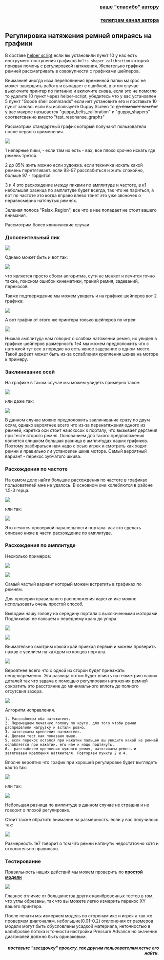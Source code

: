 <h3 align="right"><a href="https://www.tinkoff.ru/rm/yakovleva.irina203/51ZSr71845" target="_blank">ваше "спасибо" автору</a></h3>
<h3 align="right"><a href="https://t.me/tombraider2006" target="_blank">телеграм канал автора</a></h3>

<h2>Регулировка натяжения ремней опираясь на графики</h2>

В составе [helper script](https://guilouz.github.io/Creality-Helper-Script-Wiki/helper-script/helper-script-installation/) если вы установили пункт 10  у нас есть  инструмент построения графиков `belts_shaper_calibration` который призван помочь с регулировкой натяжения. Желательно графики ремней рассматривать в совокупности с графиками шейперов.

Внимание! иногда изза переполнения временной папки макрос не может завершить работу и выпадает с ошибкой, в этом случае выключите принтер по питанию и включите снова. если это не помогло то удалите 10 пункт через helper-script, убедитесь что у вас установлен 5 пункт "Gcode shell commands" если нет установите его и поставьте 10 пункт заново.  если вы используете Guppy Screen то ~~да поможет вам бог~~ у вас макрос называется "guppy_belts_calibration" и "guppy_shapers" соответсвенно вместо "test_resonanse_graphs"  

Рассмотрим стандартный график который получают пользователи после первого применения.  

![](/version_config/belts_test.jpg)

1 непарные пики,  - если там их  есть - вах, все плохо срочно искать где ремень трется. 

2 до 85% жить можно если художка.  если техничка искать какой ремень перетягивает. если 93-97 расслабиться и жить спокойно, больше 97  - гордится. 

3 и 4 это расхождение между пиками по амплитуде и частоте, в к1 небольшая разница по амплитуде будет всегда, так что не париться, а вот по частоте это когда вправо влево тянет это уже звоночек о неравномерно натянутых ремнях.

Зеленая полоса "Relax_Region", все что в нее попадает не стоит вашего внимания.

Рассмотрим более клиничиские случаи.

<h3>Дополнительный пик</h3>

![](/random/belts/images/belts_11.png)

Однако может быть и вот так:

![](/random/belts/images/belts_1.jpg)

что является просто сбоем алгоритма, сути не меняет и лечится точно также, поиском ошибок кинематики, трений ремня, задеваний, перекосов.

Также подтверждение мы можем увидеть и на графике шейперов вот 2 графика:

![](/random/belts/images/belts_corn.jpg)

А вот график от этого же принтера только шейперов по игрек:

![](/random/belts/images/belts_corn_shaper.jpg)

Низкая амплитуда нам говорит о слабом натяжении ремня, но увидев в графике шейперов размерность 1е4 мы можем предположить что с натяжкой тут все в порядке но есть явное задевание в одном месте.  Такой дефект может быть из-за ослабления  крепления шкива на моторе к примеру.

<h3>Заклинивание осей</h3>

На графике в таком случае мы можем увидеть примерно такое:

![](/random/belts/images/belts_klin.jpg)

или даже так:

![](/random/belts/images/belts_klin_2axis.jpg)

 В данном случае можно предположить заклинивание сразу по двум осям,  однако вероятнее всего что из-за перенатяжения одного из ремней, каретка оси стоит наискосок к порталу, что вызывает дергания при тесте второго ремня.  Основанием для такого предположения является слишком большая разница в амплитудах наших графиков. Поэтому разбираться нам надо с осью игрек и смотреть как ходят ремни и правильно ли установлен шкив мотора.  Самый вероятный вариант - перекос зубчатого шкива.

<h3>Расхождения по частоте</h3>

На самом деле найти большие расхождения по частоте в графиках пользователей мне не удалось.  В основном они колеблются в районе 1.5-3 герца. 

![](/random/belts/images/belts_freq.jpg)

или так: 

![](/random/belts/images/belts_freq3.jpg)

Это лечится проверкой паралельности портала. как это сделать описано ниже в части расхождение по амплитуде.

<h3>Расхождения по амплитуде</h3>

Несколько примеров:

![](/random/belts/images/belts_amplitude_2.jpg)

![](/random/belts/images/belts_amplitude1.png)

Самый частый вариант который можем встретить в графиках по ремням.

Для проверки правильного расположения каретки икс можно использовать очень простой способ.  



Выводим нашу голову на середину портала с выключенными моторами.  Подпихивая ее пальцем к переднему краю до упора.

![](/random/belts/images/n1.jpg)

![](/random/belts/images/n2.jpg)

Внимательно смотрим какой край приехал первый и можем проверить нажав с усилием на каждом из концов портала. 

![](/random/belts/images/n3.jpg)

Вероятнее всего что с одной из сторон будет приезжать неодновременно.  Эта разница потом будет влиять на геометрию наших деталей так что задача с помощью регулировки натяжения ремней сократить это расстояние до минимального вплоть до полного отсутсвия зазора. 

![](/random/belts/images/srew.jpg)

Алгоритм исправления. 

    1. Расслабляем оба натяжителя.
    2. Перемещаем печатную голову по кругу, для того чтобы ремни распределили нагрузку и встали ровно. 
    3. затягиваем крепления натяжителя. 
    4. Делаем тест как показано выше. 
    5. если перекос остался при нажатии пальцем вы увидите какой из ремней ослабляется при нажатии. его нам и надо подтянуть.
    6.  расслабляем крепления нужного ремня, натягиваем ремень и затягиваем крепления натяжителя. Повторяем пункты 2 и 4.

Вполне вероятно что график при хорошей регулировке будет выглядеть как то так:

![](/random/belts/images/belts_good.png)

или так:

![](/random/belts/images/belts_good2.png)

Небольшая разница по амплитуде в данном случае не страшна и не говорит о плохой регулировке.

Стоит также обратить внимание на размерность. если у вас получилось так: 

![](/random/belts/images/belts_ron.jpg)

Размерность 1е7 говорит о том что ремни натянуты недостаточно хотя и относительно правильно. 

<h3>Тестирование</h3>

Правильность наших действий мы можем проверить по [**простой модели**](https://www.thingiverse.com/thing:2563185)

![](/random/belts/images/test.jpg)

Главное отличие от большинства других калибровочных тестов в том, что углы обрезаны, так что вы можете легко измерить перекос XY вашего принтера. 

После печати мы измеряем модель по сторонам икс и игрек а так же проверяем диагоналям. небольшие(0.01-0.2) отклонения от размеров модели могут быть обусловлены усадкой материала, неточностью в калибровке потока и точности настройки Pressure Advance но значение диагоналей должно быть одинаковым.  

<h5 align="right">поставьте "звездочку" проекту. так другим пользователям легче его найти.</h5>